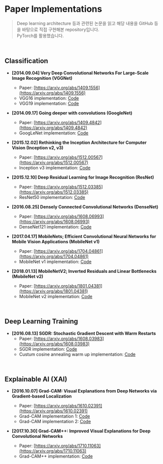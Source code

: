 # Paper Implementations
> Deep learning architecture 등과 관련된 논문을 읽고 해당 내용을 GitHub 등을 바탕으로 직접 구현해본 repository입니다. <br/>
> PyTorch를 활용했습니다.
<br/>
  
## Classification
* **[2014.09.04] Very Deep Convolutional Networks For Large-Scale Image Recognition (VGGNet)**
  * Paper: [https://arxiv.org/abs/1409.1556](https://arxiv.org/abs/1409.1556)
  * VGG16 implementation: [Code](https://github.com/kimhoyoung051/paper-implementations/blob/main/classification/VGG16.ipynb)
  * VGG19 implementation: [Code](https://github.com/kimhoyoung051/paper-implementations/blob/main/classification/VGG19.ipynb)

* **[2014.09.17] Going deeper with convolutions (GoogleNet)**
  * Paper: [https://arxiv.org/abs/1409.4842](https://arxiv.org/abs/1409.4842)
  * GoogLeNet implementation: [Code](https://github.com/kimhoyoung051/paper-implementations/blob/main/classification/GoogLeNet.ipynb)

* **[2015.12.02] Rethinking the Inception Architecture for Computer Vision (Inception v2, v3)**
  * Paper: [https://arxiv.org/abs/1512.00567](https://arxiv.org/abs/1512.00567)
  * Inception v3 implementation: [Code](https://github.com/kimhoyoung051/paper-implementations/blob/main/classification/Inception%20v3.ipynb)
  
* **[2015.12.10] Deep Residual Learning for Image Recognition (ResNet)**
  * Paper: [https://arxiv.org/abs/1512.03385](https://arxiv.org/abs/1512.03385)
  * ResNet50 implementation: [Code](https://github.com/kimhoyoung051/paper-implementations/blob/main/classification/ResNet50.ipynb)
  
* **[2016.08.25] Densely Connected Convolutional Networks (DenseNet)**
  * Paper: [https://arxiv.org/abs/1608.06993](https://arxiv.org/abs/1608.06993)
  * DenseNet121 implementation: [Code](https://github.com/kimhoyoung051/paper-implementations/blob/main/classification/DenseNet121.ipynb)
  
* **[2017.04.17] MobileNets; Efficient Convolutional Neural Networks for Mobile Vision Applications (MobileNet v1)**
  * Paper: [https://arxiv.org/abs/1704.04861](https://arxiv.org/abs/1704.04861)
  * MobileNet v1 implementation: [Code](https://github.com/kimhoyoung051/paper-implementations/blob/main/classification/MobileNet%20v1.ipynb)
  
* **[2018.01.13] MobileNetV2; Inverted Residuals and Linear Bottlenecks (MobileNet v2)**
  * Paper: [https://arxiv.org/abs/1801.04381](https://arxiv.org/abs/1801.04381)
  * MobileNet v2 implementation: [Code](https://github.com/kimhoyoung051/paper-implementations/blob/main/classification/MobileNet%20v2.ipynb)
<br/>
  
## Deep Learning Training
* **[2016.08.13] SGDR: Stochastic Gradient Descent with Warm Restarts**
   * Paper: [https://arxiv.org/abs/1608.03983](https://arxiv.org/abs/1608.03983)
   * SGDR implementation: [Code](https://github.com/kimhoyoung051/paper-implementations/blob/main/deep_learning_training/sgd_with_warm_restarts.ipynb)
   * Custum cosine annealing warm up implementation: [Code](https://github.com/kimhoyoung051/paper-implementations/blob/main/deep_learning_training/custum_cosine_annealing_warm_restarts.ipynb)
<br/>

## Explainable AI (XAI)
* **[2016.10.07] Grad-CAM: Visual Explanations from Deep Networks via Gradient-based Localization**
  * Paper: [https://arxiv.org/abs/1610.02391](https://arxiv.org/abs/1610.02391)
  * Grad-CAM implementation 1: [Code](https://github.com/kimhoyoung051/paper-implementations/blob/main/explainable_ai/grad_cam_1.ipynb)
  * Grad-CAM implementation 2: [Code](https://github.com/kimhoyoung051/paper-implementations/blob/main/explainable_ai/grad_cam_2.ipynb)
  
* **[2017.10.30] Grad-CAM++: Improved Visual Explanations for Deep Convolutional Networks**
  * Paper: [https://arxiv.org/abs/1710.11063](https://arxiv.org/abs/1710.11063)
  * Grad-CAM++ implementation: [Code](https://github.com/kimhoyoung051/paper-implementations/blob/main/explainable_ai/grad_cam_plusplus.ipynb)
  
